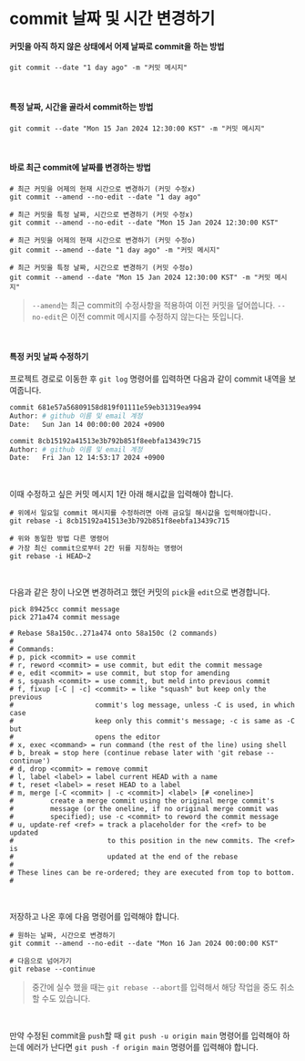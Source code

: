 # commit 날짜 및 시간 변경하기

#### 커밋을 아직 하지 않은 상태에서 어제 날짜로 commit을 하는 방법

```git
git commit --date "1 day ago" -m "커밋 메시지"
```

<br>

#### 특정 날짜, 시간을 골라서 commit하는 방법

```git
git commit --date "Mon 15 Jan 2024 12:30:00 KST" -m "커밋 메시지"
```

<br>

#### 바로 최근 commit에 날짜를 변경하는 방법

```git
# 최근 커밋을 어제의 현재 시간으로 변경하기 (커밋 수정x)
git commit --amend --no-edit --date "1 day ago"

# 최근 커밋을 특정 날짜, 시간으로 변경하기 (커밋 수정x)
git commit --amend --no-edit --date "Mon 15 Jan 2024 12:30:00 KST"

# 최근 커밋을 어제의 현재 시간으로 변경하기 (커밋 수정o)
git commit --amend --date "1 day ago" -m "커밋 메시지"

# 최근 커밋을 특정 날짜, 시간으로 변경하기 (커밋 수정o)
git commit --amend --date "Mon 15 Jan 2024 12:30:00 KST" -m "커밋 메시지"
```

> `--amend`는 최근 commit의 수정사항을 적용하여 이전 커밋을 덮어씁니다. `--no-edit`은 이전 commit 메시지를 수정하지 않는다는 뜻입니다.

<br>

#### 특정 커밋 날짜 수정하기

프로젝트 경로로 이동한 후 `git log` 명령어를 입력하면 다음과 같이 commit 내역을 보여줍니다.

```bash
commit 681e57a56809158d819f01111e59eb31319ea994
Author: # github 이름 및 email 계정
Date:   Sun Jan 14 00:00:00 2024 +0900

commit 8cb15192a41513e3b792b851f8eebfa13439c715
Author: # github 이름 및 email 계정
Date:   Fri Jan 12 14:53:17 2024 +0900
```

<br>

이때 수정하고 싶은 커밋 메시지 1칸 아래 해시값을 입력해야 합니다.

```git
# 위에서 일요일 commit 메시지를 수정하려면 아래 금요일 해시값을 입력해야합니다.
git rebase -i 8cb15192a41513e3b792b851f8eebfa13439c715

# 위와 동일한 방법 다른 명령어
# 가장 최신 commit으로부터 2칸 뒤를 지칭하는 명령어
git rebase -i HEAD~2
```

<br>

다음과 같은 창이 나오면 변경하려고 했던 커밋의 `pick`을 `edit`으로 변경합니다.

```git
pick 89425cc commit message
pick 271a474 commit message

# Rebase 58a150c..271a474 onto 58a150c (2 commands)
#
# Commands:
# p, pick <commit> = use commit
# r, reword <commit> = use commit, but edit the commit message
# e, edit <commit> = use commit, but stop for amending
# s, squash <commit> = use commit, but meld into previous commit
# f, fixup [-C | -c] <commit> = like "squash" but keep only the previous
#                    commit's log message, unless -C is used, in which case
#                    keep only this commit's message; -c is same as -C but
#                    opens the editor
# x, exec <command> = run command (the rest of the line) using shell
# b, break = stop here (continue rebase later with 'git rebase --continue')
# d, drop <commit> = remove commit
# l, label <label> = label current HEAD with a name
# t, reset <label> = reset HEAD to a label
# m, merge [-C <commit> | -c <commit>] <label> [# <oneline>]
#         create a merge commit using the original merge commit's
#         message (or the oneline, if no original merge commit was
#         specified); use -c <commit> to reword the commit message
# u, update-ref <ref> = track a placeholder for the <ref> to be updated
#                       to this position in the new commits. The <ref> is
#                       updated at the end of the rebase
#
# These lines can be re-ordered; they are executed from top to bottom.
#
```

<br>

저장하고 나온 후에 다음 명령어를 입력해야 합니다.

```git
# 원하는 날짜, 시간으로 변경하기
git commit --amend --no-edit --date "Mon 16 Jan 2024 00:00:00 KST"

# 다음으로 넘어가기
git rebase --continue
```

> 중간에 실수 했을 때는 `git rebase --abort`를 입력해서 해당 작업을 중도 취소할 수도 있습니다.

<br>

만약 수정된 commit을 `push`할 때 `git push -u origin main` 명령어를 입력해야 하는데 에러가 난다면 `git push -f origin main` 명령어를 입력해야 합니다.
